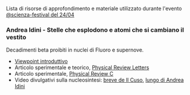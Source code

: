 Lista di risorse di approfondimento e materiale utilizzato durante l'evento [\@scienza-festival del 24/04](https://youtu.be/ipFdHysUXCA)

### Andrea Idini - Stelle che esplodono e atomi che si cambiano il vestito

Decadimenti beta proibiti in nuclei di Fluoro e supernove.
- [Viewpoint introduttivo](https://physics.aps.org/articles/v12/151)
- Articolo sperimentale e teorico, [Physical Review Letters](https://journals.aps.org/prc/abstract/10.1103/PhysRevC.100.065805)
- Articolo sperimentale, [Physical Review C](https://journals.aps.org/prc/abstract/10.1103/PhysRevC.100.065805)
- Video divulgativi sulla nucleosintesi: [breve de Il Cuso](https://www.youtube.com/watch?v=9xV3f9LzB6Q), [lungo di Andrea Idini](https://www.youtube.com/watch?v=8KSD0r82Qz4)

